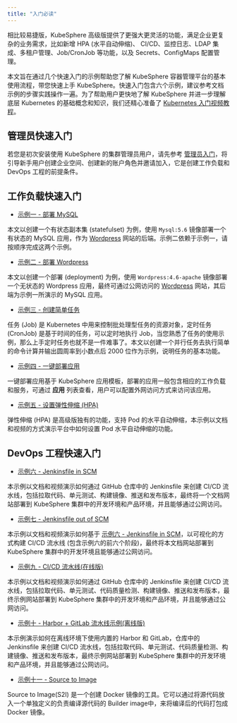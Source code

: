 ```yaml
---
title: "入门必读" 
---
```


相比较易捷版，KubeSphere 高级版提供了更强大更灵活的功能，满足企业更复杂的业务需求，比如新增 HPA (水平自动伸缩)、 CI/CD、监控日志、LDAP 集成、多租户管理、Job/CronJob 等功能，以及 Secrets、ConfigMaps 配置管理。

本文旨在通过几个快速入门的示例帮助您了解 KubeSphere 容器管理平台的基本使用流程，带您快速上手 KubeSphere。快速入门包含六个示例，建议参考文档示例的步骤实践操作一遍。为了帮助用户更快地了解 KubeSphere 并进一步理解底层 Kubernetes 的基础概念和知识，我们还精心准备了 [Kubernetes 入门视频教程](https://yunify.anybox.qingcloud.com/s/YTU9bP3YtzKanMkawJqv8Zd9TTZAwiMa)。

## 管理员快速入门

若您是初次安装使用 KubeSphere 的集群管理员用户，请先参考 [管理员入门](../admin-quick-start)，将引导新手用户创建企业空间、创建新的账户角色并邀请加入，它是创建工作负载和 DevOps 工程的前提条件。

## 工作负载快速入门

- [示例一 - 部署 MySQL](../mysql-deployment)

本文以创建一个有状态副本集 (statefulset) 为例，使用 `Mysql:5.6` 镜像部署一个有状态的 MySQL 应用，作为 [Wordpress](https://wordpress.org/) 网站的后端。示例二依赖于示例一，请按顺序完成这两个示例。

- [示例二 - 部署 Wordpress](../wordpress-deployment)

本文以创建一个部署 (deployment) 为例，使用 `Wordpress:4.6-apache` 镜像部署一个无状态的 Wordpress 应用，最终可通过公网访问的 [Wordpress](https://wordpress.org/) 网站，其后端为示例一所演示的 MySQL 应用。

- [示例三 - 创建简单任务](../job-quick-start)

任务 (Job) 是 Kubernetes 中用来控制批处理型任务的资源对象，定时任务 (CronJob) 是基于时间的任务，可以定时地执行 Job，当您熟悉了任务的使用示例，那么上手定时任务也就不是一件难事了。本文以创建一个并行任务去执行简单的命令计算并输出圆周率到小数点后 2000 位作为示例，说明任务的基本功能。

- [示例四 - 一键部署应用](../one-click-deploy)

一键部署应用基于 KubeSphere 应用模板，部署的应用一般包含相应的工作负载和服务，可通过 **应用** 列表查看，用户可以配置外网访问方式来访问该应用。

- [示例五 - 设置弹性伸缩 (HPA)](../hpa)

弹性伸缩 (HPA) 是高级版独有的功能，支持 Pod 的水平自动伸缩，本示例以文档和视频的方式演示平台中如何设置 Pod 水平自动伸缩的功能。

## DevOps 工程快速入门

- [示例六 - Jenkinsfile in SCM](../jenkinsfile-in-scm)

本示例以文档和视频演示如何通过 GitHub 仓库中的 Jenkinsfile 来创建 CI/CD 流水线，包括拉取代码、单元测试、构建镜像、推送和发布版本，最终将一个文档网站部署到 KubeSphere 集群中的开发环境和产品环境，并且能够通过公网访问。

- [示例七 - Jenkinsfile out of SCM](../jenkinsfile-out-of-scm)

本示例以文档和视频演示如何基于 [示例六 - Jenkinsfile in SCM](../jenkinsfile-in-scm)，以可视化的方式构建 CI/CD 流水线 (包含示例六的前六个阶段)，最终将本文档网站部署到 KubeSphere 集群中的开发环境且能够通过公网访问。

- [示例九 - CI/CD 流水线(在线版)](../devops-online)

本示例以文档和视频演示如何通过 GitHub 仓库中的 Jenkinsfile 来创建 CI/CD 流水线，包括拉取代码、单元测试、代码质量检测、构建镜像、推送和发布版本，最终示例网站部署到 KubeSphere 集群中的开发环境和产品环境，并且能够通过公网访问。

- [示例十 - Harbor + GitLab 流水线示例(离线版)](../harbor-gitlab-devops-offline)

本示例演示如何在离线环境下使用内置的 Harbor 和 GitLab，仓库中的 Jenkinsfile 来创建 CI/CD 流水线，包括拉取代码、单元测试、代码质量检测、构建镜像、推送和发布版本，最终示例网站部署到 KubeSphere 集群中的开发环境和产品环境，并且能够通过公网访问。


- [示例十一 - Source to Image](../source-to-image)

Source to Image(S2I) 是一个创建 Docker 镜像的工具。它可以通过将源代码放入一个单独定义的负责编译源代码的 Builder image中，来将编译后的代码打包成 Docker 镜像。
